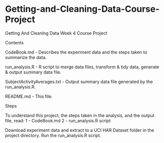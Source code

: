 # Getting-and-Cleaning-Data-Course-Project
Getting And Cleaning Data Week 4 Course Project

Contents

CodeBook.md - Describes the experiment data and the steps taken to summarize the data.

run_analysis.R - R script to merge data files, transform & tidy data, generate & output summary data file.

SubjectActivityAverages.txt - Output summary data file generated by the run_analysis.R.

README.md - This file.

Steps

To understand this project, the steps taken in the analysis, and the output file, read:
1 - CodeBook.md
2 - run_analysis.R script 

Download experiment data and extract to a UCI HAR Dataset folder in the project directory.
Run the run_analysis.R script.
